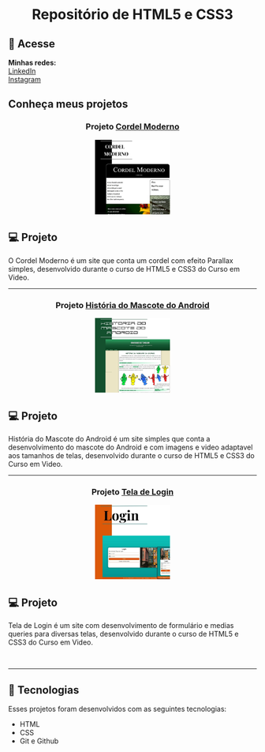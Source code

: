 
<h1 align="center">Repositório de HTML5 e CSS3</h1>

 ## 📲 Acesse
<p><strong>Minhas redes:</strong>
<br>
 <a href='https://linkedin.com/in/marianabelo26/' target='_blank'>LinkedIn</a>
 <br>
 <a href='https://instagram.com/mariana_.belo' target='_blank'>Instagram</a></p>
 
<h2>Conheça meus projetos</h2>

<h3 align="center">Projeto <a href='https://marianabelo26.github.io/html-css/projeto-cordel/cordelmoderno.html' target='_blank'>Cordel Moderno</a></h3>
<p align="center">
  <img alt="projeto Cordel Moderno" src="cordelmoderno.jpg" width="30%">
</p>

## 💻 Projeto

O Cordel Moderno é um site que conta um cordel com efeito Parallax simples, desenvolvido durante o curso de HTML5 e CSS3 do Curso em Video.
<hr>
<h3 align="center">Projeto <a href='https://marianabelo26.github.io/html-css/projeto-site-android/index.html' target='_blank'>História do Mascote do Android</a></h3>
<p align="center">
  <img alt="projeto Cordel Moderno" src="android.jpg" width="30%">
</p>

## 💻 Projeto

História do Mascote do Android é um site simples que conta a desenvolvimento do mascote do Android e com imagens e video adaptavel aos tamanhos de telas, desenvolvido durante o curso de HTML5 e CSS3 do Curso em Video.
<hr>
<h3 align="center">Projeto  <a href='https://marianabelo26.github.io/html-css/projeto-tela-login/index.html' target='_blank'>Tela de Login</a></h3>
<p align="center">
  <img alt="projeto Cordel Moderno" src="telalogin.jpg" width="30%">
</p>

## 💻 Projeto

Tela de Login é um site com desenvolvimento de formulário e medias queries para diversas telas, desenvolvido durante o curso de HTML5 e CSS3 do Curso em Video.

<br>
<hr>

## 🚀 Tecnologias

Esses projetos foram desenvolvidos com as seguintes tecnologias:

- HTML
- CSS
- Git e Github
